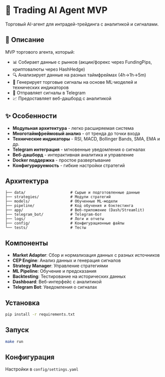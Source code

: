 # 🤖 Trading AI Agent MVP

Торговый AI-агент для интрадей-трейдинга с аналитикой и сигналами.

## 🎯 Описание

MVP торгового агента, который:
- 📊 Собирает данные с рынков (акции/форекс через FundingPips, криптовалюты через HashHedge)
- 🔍 Анализирует данные на разных таймфреймах (4h→1h→5m)
- 🎯 Генерирует торговые сигналы на основе ML-моделей и технических индикаторов
- 📱 Отправляет сигналы в Telegram
- 📈 Предоставляет веб-дашборд с аналитикой

## ✨ Особенности

- **Модульная архитектура** - легко расширяемая система
- **Многотаймфреймовый анализ** - от тренда до точки входа
- **Технические индикаторы** - RSI, MACD, Bollinger Bands, SMA, EMA и др.
- **Telegram интеграция** - мгновенные уведомления о сигналах
- **Веб-дашборд** - интерактивная аналитика и управление
- **Docker поддержка** - простое развертывание
- **Конфигурируемость** - гибкие настройки стратегий

## Архитектура

```
├── data/                    # Сырые и подготовленные данные
├── strategies/              # Модули стратегий
├── models/                  # Обученные ML-модели
├── pipeline/                # Код обучения и бэктестинга
├── app/                     # Веб-приложение (Dash/Streamlit)
├── telegram_bot/            # Telegram-бот
├── logs/                    # Логи и отчеты
├── config/                  # Конфигурационные файлы
└── tests/                   # Тесты
```

## Компоненты

- **Market Adapter**: Сбор и нормализация данных с разных источников
- **CEP Engine**: Анализ данных и генерация сигналов
- **Strategy Manager**: Управление стратегиями
- **ML Pipeline**: Обучение и предсказания
- **Backtesting**: Тестирование на исторических данных
- **Dashboard**: Веб-интерфейс с аналитикой
- **Telegram Bot**: Уведомления о сигналах

## Установка

```bash
pip install -r requirements.txt
```

## Запуск

```bash
make run
```

## Конфигурация

Настройки в `config/settings.yaml`
